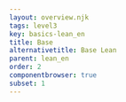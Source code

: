 ```yaml
---
layout: overview.njk
tags: level3
key: basics-lean_en
title: Base
alternativetitle: Base Lean
parent: lean_en
order: 2
componentbrowser: true
subset: 1
---
```

